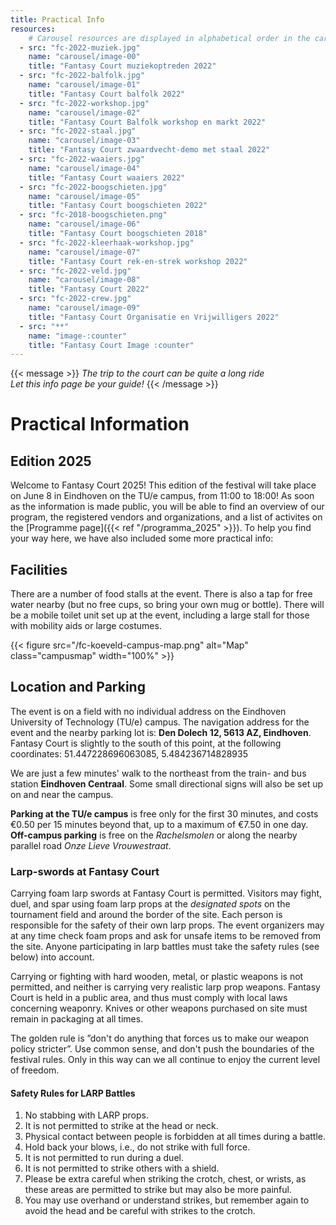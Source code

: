 ```yaml
---
title: Practical Info
resources:
    # Carousel resources are displayed in alphabetical order in the carousel.
  - src: "fc-2022-muziek.jpg"
    name: "carousel/image-00"
    title: "Fantasy Court muziekoptreden 2022"
  - src: "fc-2022-balfolk.jpg"
    name: "carousel/image-01"
    title: "Fantasy Court balfolk 2022"
  - src: "fc-2022-workshop.jpg"
    name: "carousel/image-02"
    title: "Fantasy Court Balfolk workshop en markt 2022"
  - src: "fc-2022-staal.jpg"
    name: "carousel/image-03"
    title: "Fantasy Court zwaardvecht-demo met staal 2022"
  - src: "fc-2022-waaiers.jpg"
    name: "carousel/image-04"
    title: "Fantasy Court waaiers 2022"
  - src: "fc-2022-boogschieten.jpg"
    name: "carousel/image-05"
    title: "Fantasy Court boogschieten 2022"
  - src: "fc-2018-boogschieten.png"
    name: "carousel/image-06"
    title: "Fantasy Court boogschieten 2018"
  - src: "fc-2022-kleerhaak-workshop.jpg"
    name: "carousel/image-07"
    title: "Fantasy Court rek-en-strek workshop 2022"
  - src: "fc-2022-veld.jpg"
    name: "carousel/image-08"
    title: "Fantasy Court 2022"
  - src: "fc-2022-crew.jpg"
    name: "carousel/image-09"
    title: "Fantasy Court Organisatie en Vrijwilligers 2022"
  - src: "**"
    name: "image-:counter"
    title: "Fantasy Court Image :counter"
---
```



{{< message >}}
 _The trip to the court can be quite a long ride_\
_Let this info page be your guide!_
{{< /message >}}

# Practical Information

## Edition 2025
Welcome to Fantasy Court 2025! This edition of the festival will take place on June 8 in Eindhoven on the TU/e campus, from 11:00 to 18:00! As soon as the information is made public, you will be able to find an overview of our program, the registered vendors and organizations, and a list of activites on the [Programme page]({{< ref "/programma_2025" >}}). To help you find your way here, we have also included some more practical info:

## Facilities
There are a number of food stalls at the event. There is also a tap for free water nearby (but no free cups, so bring your own mug or bottle). There will be a mobile toilet unit set up at the event, including a large stall for those with mobility aids or large costumes. 

{{< figure src="/fc-koeveld-campus-map.png" alt="Map" class="campusmap" width="100%" >}}

## Location and Parking
The event is on a field with no individual address on the Eindhoven University of Technology (TU/e) campus. The navigation address for the event and the nearby parking lot is: **Den Dolech 12, 5613 AZ, Eindhoven**. Fantasy Court is slightly to the south of this point, at the following coordinates: 51.447228696063085, 5.484236714828935

We are just a few minutes' walk to the northeast from the train- and bus station **Eindhoven Centraal**. Some small directional signs will also be set up on and near the campus.

**Parking at the TU/e campus** is free only for the first 30 minutes, and costs €0.50 per 15 minutes beyond that, up to a maximum of €7.50 in one day. **Off-campus parking** is free on the _Rachelsmolen_ or along the nearby parallel road _Onze Lieve Vrouwestraat_.

### Larp-swords at Fantasy Court 
Carrying foam larp swords at Fantasy Court is permitted. Visitors may fight, duel, and spar using foam larp props at the *designated spots* on the tournament field and around the border of the site. Each person is responsible for the safety of their own larp props. The event organizers may at any time check foam props and ask for unsafe items to be removed from the site. Anyone participating in larp battles must take the safety rules (see below) into account.

Carrying or fighting with hard wooden, metal, or plastic weapons is not permitted, and neither is carrying very realistic larp prop weapons. Fantasy Court is held in a public area, and thus must comply with local laws concerning weaponry. Knives or other weapons purchased on site must remain in packaging at all times.

The golden rule is ”don't do anything that forces us to make our weapon policy stricter”. Use common sense, and don't push the boundaries of the festival rules. Only in this way can we all continue to enjoy the current level of freedom.


#### Safety Rules for LARP Battles
1. No stabbing with LARP props.
2. It is not permitted to strike at the head or neck.
3. Physical contact between people is forbidden at all times during a battle.
4. Hold back your blows, i.e., do not strike with full force.
5. It is not permitted to run during a duel.
6. It is not permitted to strike others with a shield.
7. Please be extra careful when striking the crotch, chest, or wrists, as these areas are permitted to strike but may also be more painful.
8. You may use overhand or understand strikes, but remember again to avoid the head and be careful with strikes to the crotch.

